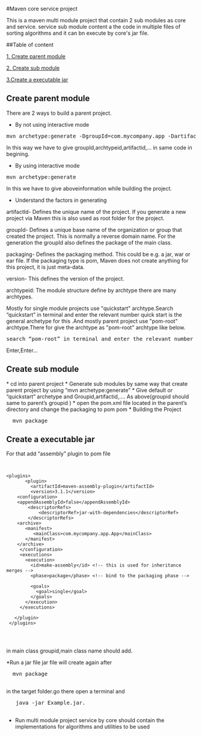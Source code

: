 #Maven core service project

This is a maven multi module project that contain 2 sub modules as core and service.
service sub module content a the code in multiple files of sorting algorithms and it can bn execute by core's jar file.

##Table  of content

<a href=#Create-parent-module>1. Create parent module</a>

<a href=#Create-sub-module>2. Create sub module</a>

<a href=#Create-a-executable-jar>3.Create a executable jar</a>


<h2><a href=#Create-parent-module></a>Create parent module</h2>

There are 2 ways to build a parent project.

* By not using interactive mode
<pre>
mvn archetype:generate -DgroupId=com.mycompany.app -DartifactId=my-app -DarchetypeArtifactId=maven-archetype-quickstart -DarchetypeVersion=1.4 -DinteractiveMode=false
</pre>
In this way we have to give groupId,archtypeid,artifactid,... in same code in begining.

* By using interactive mode

<pre>
mvn archetype:generate
</pre>
In this we have to give aboveinformation while building the project.

* Understand the factors in generating

artifactId-
Defines the unique name of the project. If you generate a new project via Maven this is also used as root folder for the project.

groupId-
Defines a unique base name of the organization or group that created the project. This is normally a reverse domain name. For the generation the groupId also defines the package of the main class.

packaging-
Defines the packaging method. This could be e.g. a jar, war or ear file. If the packaging type is pom, Maven does not create anything for this project, it is just meta-data.

version-
This defines the version of the project.

archtypeid:
The module structure define by archtype there are many archtypes.

Mostly for single module projects use "quickstart" archtype.Search “quickstart” in terminal and enter the relevant number quick start is the general archetype for this
.And mostly parent project use "pom-root" archtype.There for give the archtype as "pom-root" archtype like below.
<pre>
search “pom-root” in terminal and enter the relevant number
</pre>

Enter,Enter...

<h2><a href=#Create-sub-module></a>Create sub module</h2>
* cd into parent project
* Generate sub modules by same way that create parent project by using “mvn archetype:generate”
* Give default or “quickstart” archetype and Groupid,artifactid,.... As above(groupid should same to parent’s groupid )
* open the pom.xml file located in the parent’s directory and change the packaging to pom  <packaging>pom</packaging>
* Building the Project
<pre>
  mvn package
</pre>


<h2><a href=#Create-a-executable-jar></a>Create a executable jar</h2>

For that add “assembly” plugin to pom file 
<td><pre>
 
 	
 	<plugins>
           <plugin>
             <artifactId>maven-assembly-plugin</artifactId>
             <version>3.1.1</version>
     	<configuration>
     	<appendAssemblyId>false</appendAssemblyId>
     		<descriptorRefs>
     		    <descriptorRef>jar-with-dependencies</descriptorRef>
     		</descriptorRefs>
     	<archive>
 		   <manifest>
 		      <mainClass>com.mycompany.app.App</mainClass>
 		   </manifest>
 		</archive>
         </configuration>
         <executions>
           <execution>
             <id>make-assembly</id> <!-- this is used for inheritance merges -->
             <phase>package</phase> <!-- bind to the packaging phase -->
 
             <goals>
               <goal>single</goal>
             </goals>
           </execution>
         </executions>
 
       </plugin>
     </plugins>

</pre></td>

 in main class groupid,main class name should add.
 
 *Run a jar file
 jar file will create again after 
 <pre>
  mvn package
  </pre>
  in the target folder.go there open a terminal and
<pre>
   java -jar Example.jar.
 </pre>
 
 * Run multi module project
 service by core should contain the implementations for algorithms and utilities to be used